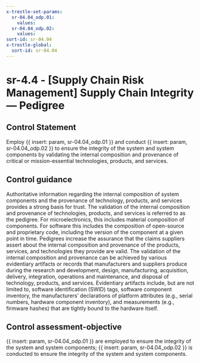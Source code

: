 ```yaml
---
x-trestle-set-params:
  sr-04.04_odp.01:
    values:
  sr-04.04_odp.02:
    values:
sort-id: sr-04.04
x-trestle-global:
  sort-id: sr-04.04
---
```


# sr-4.4 - \[Supply Chain Risk Management\] Supply Chain Integrity — Pedigree

## Control Statement

Employ {{ insert: param, sr-04.04_odp.01 }} and conduct {{ insert: param, sr-04.04_odp.02 }} to ensure the integrity of the system and system components by validating the internal composition and provenance of critical or mission-essential technologies, products, and services.

## Control guidance

Authoritative information regarding the internal composition of system components and the provenance of technology, products, and services provides a strong basis for trust. The validation of the internal composition and provenance of technologies, products, and services is referred to as the pedigree. For microelectronics, this includes material composition of components. For software this includes the composition of open-source and proprietary code, including the version of the component at a given point in time. Pedigrees increase the assurance that the claims suppliers assert about the internal composition and provenance of the products, services, and technologies they provide are valid. The validation of the internal composition and provenance can be achieved by various evidentiary artifacts or records that manufacturers and suppliers produce during the research and development, design, manufacturing, acquisition, delivery, integration, operations and maintenance, and disposal of technology, products, and services. Evidentiary artifacts include, but are not limited to, software identification (SWID) tags, software component inventory, the manufacturers’ declarations of platform attributes (e.g., serial numbers, hardware component inventory), and measurements (e.g., firmware hashes) that are tightly bound to the hardware itself.

## Control assessment-objective

{{ insert: param, sr-04.04_odp.01 }} are employed to ensure the integrity of the system and system components;
{{ insert: param, sr-04.04_odp.02 }} is conducted to ensure the integrity of the system and system components.
